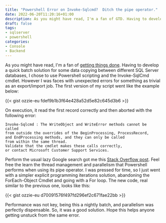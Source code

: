 ```yaml
---
title: "Powershell Error on Invoke-Sqlcmd?  Ditch the pipe operator."
date: 2022-06-20T11:20:16+01:00
description: As you might have read, I'm a fan of GTD. Having to develop a quick batch solution for some data copying between different SQL Server databases, I chose to use Powershell scripting and the Invoke-SqlCmd cmdlet. However I was faces with unexpected errors for something as trivial as an export/import job.
draft: false
tags:
- sqlserver
- powershell
categories:
- Console
- Backend 
---
```

As you might have read, I'm a fan of [getting things done](/post/preferred-language-vs-gtd). Having to develop a quick batch solution for some data copying between different SQL Server databases, I chose to use Powershell scripting and the Invoke-SqlCmd cmdlet. However I was faces with unexpected errors for something as trivial as an export/import job.
The first version of my script went like the example below:

{{< gist ozzie-eu fdef9b1b3f64e428a52d5e82c645d3b6 >}}

On execution, it read the first record correctly and then aborted with the following error:
```
Invoke-Sqlcmd : The WriteObject and WriteError methods cannot be called 
from outside the overrides of the BeginProcessing, ProcessRecord, 
and EndProcessing methods, and they can only be called 
from within the same thread.
Validate that the cmdlet makes these calls correctly, 
or contact Microsoft Customer Support Services.
```

Perform the usual lazy Google search got me this [Stack Overflow post](https://stackoverflow.com/questions/57665324/invoke-sqlcmd-generates-an-exception-when-used-in-a-loop-that-contains-another-i). Feel free the learn the thread management and parallelism that Powershell performs when using its pipe operator. I was pressed for time, so I just went with a simpler explicit programming iterations solution, abandoning the ForEach-Object Cmdlet and going with a For loop. The new code, real similar to the previous one, looks like this:

{{< gist ozzie-eu d70091576f497fd296ef2c671fae22bb >}}

Performance was not key, being this a nightly batch, and parallelism was perfectly dispensable. So, it was a good solution. Hope this helps anyone getting unstuck from the same error.